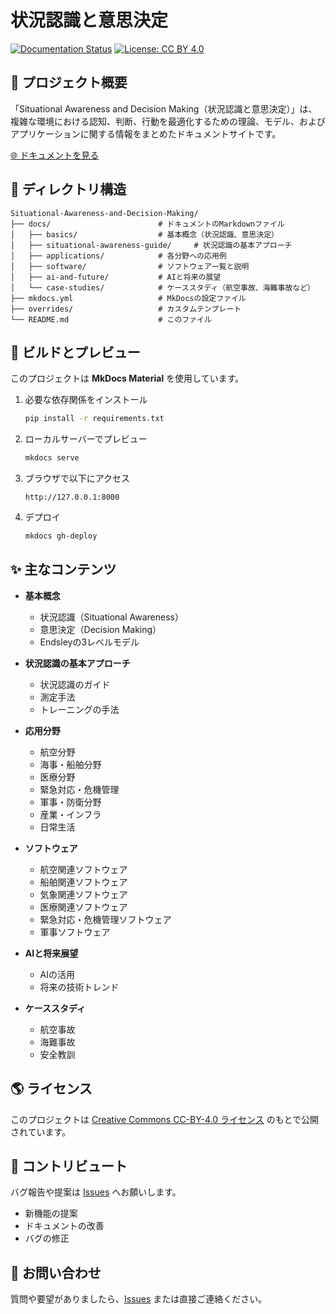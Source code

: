 # 状況認識と意思決定

[![Documentation Status](https://github.com/shuji-bonji/Situational-Awareness-and-Decision-Making/actions/workflows/deploy.yml/badge.svg)](https://shuji-bonji.github.io/Situational-Awareness-and-Decision-Making/)
[![License: CC BY 4.0](https://img.shields.io/badge/License-CC%20BY%204.0-lightgrey.svg)](https://creativecommons.org/licenses/by/4.0/)

## 📌 プロジェクト概要
「Situational Awareness and Decision Making（状況認識と意思決定）」は、複雑な環境における認知、判断、行動を最適化するための理論、モデル、およびアプリケーションに関する情報をまとめたドキュメントサイトです。

[🌐 ドキュメントを見る](https://shuji-bonji.github.io/Situational-Awareness-and-Decision-Making/)

## 📂 ディレクトリ構造

```
Situational-Awareness-and-Decision-Making/
├── docs/                        # ドキュメントのMarkdownファイル
│   ├── basics/                  # 基本概念（状況認識、意思決定）
│   ├── situational-awareness-guide/     # 状況認識の基本アプローチ
│   ├── applications/            # 各分野への応用例
│   ├── software/                # ソフトウェア一覧と説明
│   ├── ai-and-future/           # AIと将来の展望
│   └── case-studies/            # ケーススタディ（航空事故、海難事故など）
├── mkdocs.yml                   # MkDocsの設定ファイル
├── overrides/                   # カスタムテンプレート
└── README.md                    # このファイル
```

## 🚀 ビルドとプレビュー
このプロジェクトは **MkDocs Material** を使用しています。

1. 必要な依存関係をインストール
    ```bash
    pip install -r requirements.txt
    ```

2. ローカルサーバーでプレビュー
    ```bash
    mkdocs serve
    ```

3. ブラウザで以下にアクセス
    ```
    http://127.0.0.1:8000
    ```

4. デプロイ
    ```bash
    mkdocs gh-deploy
    ```

## ✨ 主なコンテンツ
- **基本概念**
  - 状況認識（Situational Awareness）
  - 意思決定（Decision Making）
  - Endsleyの3レベルモデル

- **状況認識の基本アプローチ**
  - 状況認識のガイド
  - 測定手法
  - トレーニングの手法

- **応用分野**
  - 航空分野
  - 海事・船舶分野
  - 医療分野
  - 緊急対応・危機管理
  - 軍事・防衛分野
  - 産業・インフラ
  - 日常生活

- **ソフトウェア**
  - 航空関連ソフトウェア
  - 船舶関連ソフトウェア
  - 気象関連ソフトウェア
  - 医療関連ソフトウェア
  - 緊急対応・危機管理ソフトウェア
  - 軍事ソフトウェア

- **AIと将来展望**
  - AIの活用
  - 将来の技術トレンド

- **ケーススタディ**
  - 航空事故
  - 海難事故
  - 安全教訓

## 🌎 ライセンス
このプロジェクトは [Creative Commons CC-BY-4.0 ライセンス](https://creativecommons.org/licenses/by/4.0/deed.ja) のもとで公開されています。

## 🤝 コントリビュート
バグ報告や提案は [Issues](https://github.com/shuji-bonji/Situational-Awareness-and-Decision-Making/issues) へお願いします。
- 新機能の提案
- ドキュメントの改善
- バグの修正

## 📧 お問い合わせ
質問や要望がありましたら、[Issues](https://github.com/shuji-bonji/Situational-Awareness-and-Decision-Making/issues) または直接ご連絡ください。
